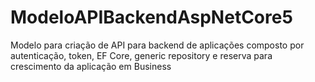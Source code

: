 # ModeloAPIBackendAspNetCore5
Modelo para criação de API para backend de aplicações composto por autenticação, token, EF Core, generic repository e reserva para crescimento da aplicação em Business
